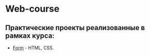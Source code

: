 # Web-course
## Практические проекты реализованные в рамках курса:

* [Form](https://tatacheba.github.io/form/index.html) - HTML, CSS.